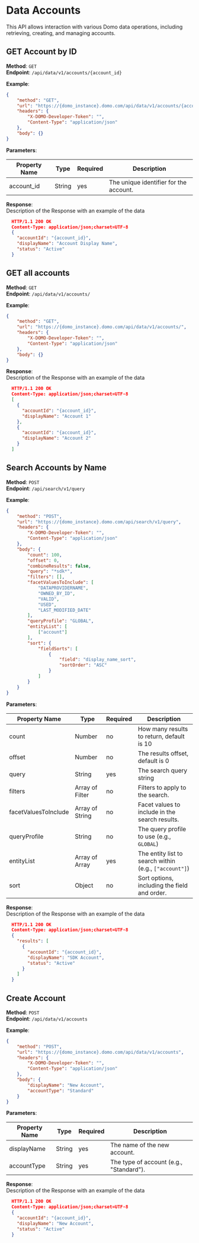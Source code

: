 # Data Accounts

This API allows interaction with various Domo data operations, including retrieving, creating, and managing accounts.

## GET Account by ID

**Method**: `GET`  
**Endpoint**: `/api/data/v1/accounts/{account_id}`

**Example**:
```json
{
	"method": "GET",
	"url": "https://{domo_instance}.domo.com/api/data/v1/accounts/{account_id}",
	"headers": {
		"X-DOMO-Developer-Token": "",
		"Content-Type": "application/json"
	},
	"body": {}
}
```

**Parameters**:

| Property Name | Type    | Required | Description                              |
| ------------- | ------- | -------- | ---------------------------------------- |
| account_id    | String  | yes      | The unique identifier for the account.   |

**Response**:  
Description of the Response with an example of the data
```json
  HTTP/1.1 200 OK
  Content-Type: application/json;charset=UTF-8
  {
    "accountId": "{account_id}",
    "displayName": "Account Display Name",
    "status": "Active"
  }
```

## GET all accounts

**Method**: `GET`  
**Endpoint**: `/api/data/v1/accounts/`

**Example**:
```json
{
	"method": "GET",
	"url": "https://{domo_instance}.domo.com/api/data/v1/accounts/",
	"headers": {
		"X-DOMO-Developer-Token": "",
		"Content-Type": "application/json"
	},
	"body": {}
}
```

**Response**:  
Description of the Response with an example of the data
```json
  HTTP/1.1 200 OK
  Content-Type: application/json;charset=UTF-8
  [
    {
      "accountId": "{account_id}",
      "displayName": "Account 1"
    },
    {
      "accountId": "{account_id}",
      "displayName": "Account 2" 
    }
  ]
```

## Search Accounts by Name

**Method**: `POST`  
**Endpoint**: `/api/search/v1/query`

**Example**:
```json
{
	"method": "POST",
	"url": "https://{domo_instance}.domo.com/api/search/v1/query",
	"headers": {
		"X-DOMO-Developer-Token": "",
		"Content-Type": "application/json"
	},
	"body": {
		"count": 100,
		"offset": 0,
		"combineResults": false,
		"query": "*sdk*",
		"filters": [],
		"facetValuesToInclude": [
			"DATAPROVIDERNAME",
			"OWNED_BY_ID",
			"VALID",
			"USED",
			"LAST_MODIFIED_DATE"
		],
		"queryProfile": "GLOBAL",
		"entityList": [
			["account"]
		],
		"sort": {
			"fieldSorts": [
				{
					"field": "display_name_sort",
					"sortOrder": "ASC"
				}
			]
		}
	}
}
```

**Parameters**:

| Property Name        | Type           | Required | Description                                                                                               |
| -------------------- | -------------- | -------- | --------------------------------------------------------------------------------------------------------- |
| count                | Number         | no       | How many results to return, default is 10                                                                  |
| offset               | Number         | no       | The results offset, default is 0                                                                            |
| query                | String         | yes      | The search query string                                                                                   |
| filters              | Array of Filter| no       | Filters to apply to the search.                                                                            |
| facetValuesToInclude | Array of String| no       | Facet values to include in the search results.                                                            |
| queryProfile         | String         | no       | The query profile to use (e.g., `GLOBAL`)                                                                  |
| entityList           | Array of Array | yes      | The entity list to search within (e.g., `["account"]`)                                                     |
| sort                 | Object         | no       | Sort options, including the field and order.   |

**Response**:  
Description of the Response with an example of the data
```json
  HTTP/1.1 200 OK
  Content-Type: application/json;charset=UTF-8
  {
    "results": [
      {
        "accountId": "{account_id}",
        "displayName": "SDK Account",
        "status": "Active"
      }
    ]
  }
```

## Create Account

**Method**: `POST`  
**Endpoint**: `/api/data/v1/accounts`

**Example**:
```json
{
	"method": "POST",
	"url": "https://{domo_instance}.domo.com/api/data/v1/accounts",
	"headers": {
		"X-DOMO-Developer-Token": "",
		"Content-Type": "application/json"
	},
	"body": {
		"displayName": "New Account",
		"accountType": "Standard"
	}
}
```

**Parameters**:

| Property Name | Type   | Required | Description                          |
| ------------- | ------ | -------- | ------------------------------------ |
| displayName   | String | yes      | The name of the new account.         |
| accountType   | String | yes      | The type of account (e.g., "Standard"). |

**Response**:  
Description of the Response with an example of the data
```json
  HTTP/1.1 200 OK
  Content-Type: application/json;charset=UTF-8
  {
    "accountId": "{account_id}",
    "displayName": "New Account",
    "status": "Active"
  }
```
